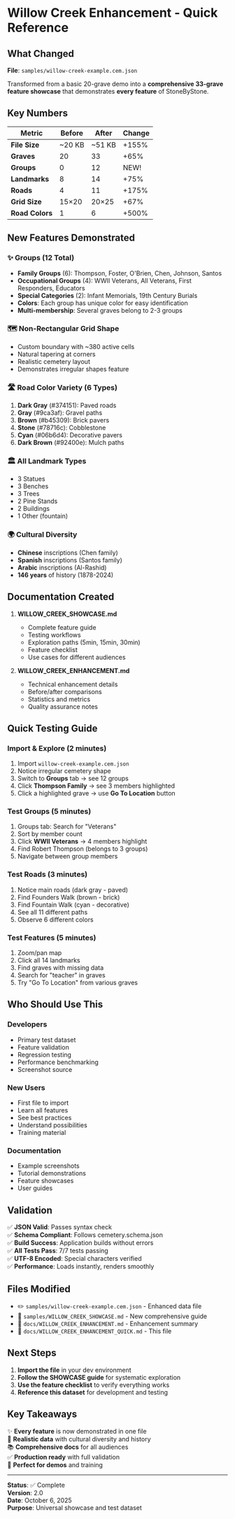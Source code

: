 # Willow Creek Enhancement - Quick Reference

## What Changed

**File**: `samples/willow-creek-example.cem.json`

Transformed from a basic 20-grave demo into a **comprehensive 33-grave feature showcase** that demonstrates **every feature** of StoneByStone.

## Key Numbers

| Metric          | Before | After  | Change |
| --------------- | ------ | ------ | ------ |
| **File Size**   | ~20 KB | ~51 KB | +155%  |
| **Graves**      | 20     | 33     | +65%   |
| **Groups**      | 0      | 12     | NEW!   |
| **Landmarks**   | 8      | 14     | +75%   |
| **Roads**       | 4      | 11     | +175%  |
| **Grid Size**   | 15×20  | 20×25  | +67%   |
| **Road Colors** | 1      | 6      | +500%  |

## New Features Demonstrated

### ✨ Groups (12 Total)

- **Family Groups** (6): Thompson, Foster, O'Brien, Chen, Johnson, Santos
- **Occupational Groups** (4): WWII Veterans, All Veterans, First Responders, Educators
- **Special Categories** (2): Infant Memorials, 19th Century Burials
- **Colors**: Each group has unique color for easy identification
- **Multi-membership**: Several graves belong to 2-3 groups

### 🗺️ Non-Rectangular Grid Shape

- Custom boundary with ~380 active cells
- Natural tapering at corners
- Realistic cemetery layout
- Demonstrates irregular shapes feature

### 🛣️ Road Color Variety (6 Types)

1. **Dark Gray** (#374151): Paved roads
2. **Gray** (#9ca3af): Gravel paths
3. **Brown** (#b45309): Brick pavers
4. **Stone** (#78716c): Cobblestone
5. **Cyan** (#06b6d4): Decorative pavers
6. **Dark Brown** (#92400e): Mulch paths

### 🏛️ All Landmark Types

- 3 Statues
- 3 Benches
- 3 Trees
- 2 Pine Stands
- 2 Buildings
- 1 Other (fountain)

### 🌍 Cultural Diversity

- **Chinese** inscriptions (Chen family)
- **Spanish** inscriptions (Santos family)
- **Arabic** inscriptions (Al-Rashid)
- **146 years** of history (1878-2024)

## Documentation Created

1. **WILLOW_CREEK_SHOWCASE.md**
   - Complete feature guide
   - Testing workflows
   - Exploration paths (5min, 15min, 30min)
   - Feature checklist
   - Use cases for different audiences

2. **WILLOW_CREEK_ENHANCEMENT.md**
   - Technical enhancement details
   - Before/after comparisons
   - Statistics and metrics
   - Quality assurance notes

## Quick Testing Guide

### Import & Explore (2 minutes)

1. Import `willow-creek-example.cem.json`
2. Notice irregular cemetery shape
3. Switch to **Groups** tab → see 12 groups
4. Click **Thompson Family** → see 3 members highlighted
5. Click a highlighted grave → use **Go To Location** button

### Test Groups (5 minutes)

1. Groups tab: Search for "Veterans"
2. Sort by member count
3. Click **WWII Veterans** → 4 members highlight
4. Find Robert Thompson (belongs to 3 groups)
5. Navigate between group members

### Test Roads (3 minutes)

1. Notice main roads (dark gray - paved)
2. Find Founders Walk (brown - brick)
3. Find Fountain Walk (cyan - decorative)
4. See all 11 different paths
5. Observe 6 different colors

### Test Features (5 minutes)

1. Zoom/pan map
2. Click all 14 landmarks
3. Find graves with missing data
4. Search for "teacher" in graves
5. Try "Go To Location" from various graves

## Who Should Use This

### Developers

- Primary test dataset
- Feature validation
- Regression testing
- Performance benchmarking
- Screenshot source

### New Users

- First file to import
- Learn all features
- See best practices
- Understand possibilities
- Training material

### Documentation

- Example screenshots
- Tutorial demonstrations
- Feature showcases
- User guides

## Validation

✅ **JSON Valid**: Passes syntax check  
✅ **Schema Compliant**: Follows cemetery.schema.json  
✅ **Build Success**: Application builds without errors  
✅ **All Tests Pass**: 7/7 tests passing  
✅ **UTF-8 Encoded**: Special characters verified  
✅ **Performance**: Loads instantly, renders smoothly

## Files Modified

- ✏️ `samples/willow-creek-example.cem.json` - Enhanced data file
- 📄 `samples/WILLOW_CREEK_SHOWCASE.md` - New comprehensive guide
- 📄 `docs/WILLOW_CREEK_ENHANCEMENT.md` - Enhancement summary
- 📄 `docs/WILLOW_CREEK_ENHANCEMENT_QUICK.md` - This file

## Next Steps

1. **Import the file** in your dev environment
2. **Follow the SHOWCASE guide** for systematic exploration
3. **Use the feature checklist** to verify everything works
4. **Reference this dataset** for development and testing

## Key Takeaways

✨ **Every feature** is now demonstrated in one file  
🎯 **Realistic data** with cultural diversity and history  
📚 **Comprehensive docs** for all audiences  
✅ **Production ready** with full validation  
🚀 **Perfect for demos** and training

---

**Status**: ✅ Complete  
**Version**: 2.0  
**Date**: October 6, 2025  
**Purpose**: Universal showcase and test dataset
